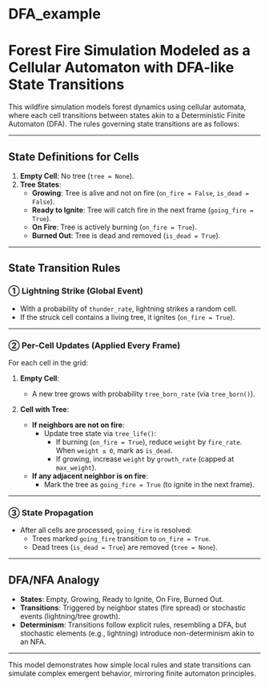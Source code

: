 # DFA_example
# Forest Fire Simulation Modeled as a Cellular Automaton with DFA-like State Transitions

This wildfire simulation models forest dynamics using cellular automata, where each cell transitions between states akin to a Deterministic Finite Automaton (DFA). The rules governing state transitions are as follows:

---

## State Definitions for Cells
1. **Empty Cell**: No tree (`tree = None`).
2. **Tree States**:
   - **Growing**: Tree is alive and not on fire (`on_fire = False`, `is_dead = False`).
   - **Ready to Ignite**: Tree will catch fire in the next frame (`going_fire = True`).
   - **On Fire**: Tree is actively burning (`on_fire = True`).
   - **Burned Out**: Tree is dead and removed (`is_dead = True`).

---

## State Transition Rules
### ① Lightning Strike (Global Event)
- With a probability of `thunder_rate`, lightning strikes a random cell.
- If the struck cell contains a living tree, it ignites (`on_fire = True`).

---

### ② Per-Cell Updates (Applied Every Frame)
For each cell in the grid:
1. **Empty Cell**:
   - A new tree grows with probability `tree_born_rate` (via `tree_born()`).

2. **Cell with Tree**:
   - **If neighbors are not on fire**:
     - Update tree state via `tree_life()`:
       - If burning (`on_fire = True`), reduce `weight` by `fire_rate`. When `weight ≤ 0`, mark as `is_dead`.
       - If growing, increase `weight` by `growth_rate` (capped at `max_weight`).
   - **If any adjacent neighbor is on fire**:
     - Mark the tree as `going_fire = True` (to ignite in the next frame).

---

### ③ State Propagation
- After all cells are processed, `going_fire` is resolved:
  - Trees marked `going_fire` transition to `on_fire = True`.
  - Dead trees (`is_dead = True`) are removed (`tree = None`).

---

## DFA/NFA Analogy
- **States**: Empty, Growing, Ready to Ignite, On Fire, Burned Out.
- **Transitions**: Triggered by neighbor states (fire spread) or stochastic events (lightning/tree growth).
- **Determinism**: Transitions follow explicit rules, resembling a DFA, but stochastic elements (e.g., lightning) introduce non-determinism akin to an NFA.

---

This model demonstrates how simple local rules and state transitions can simulate complex emergent behavior, mirroring finite automaton principles.

